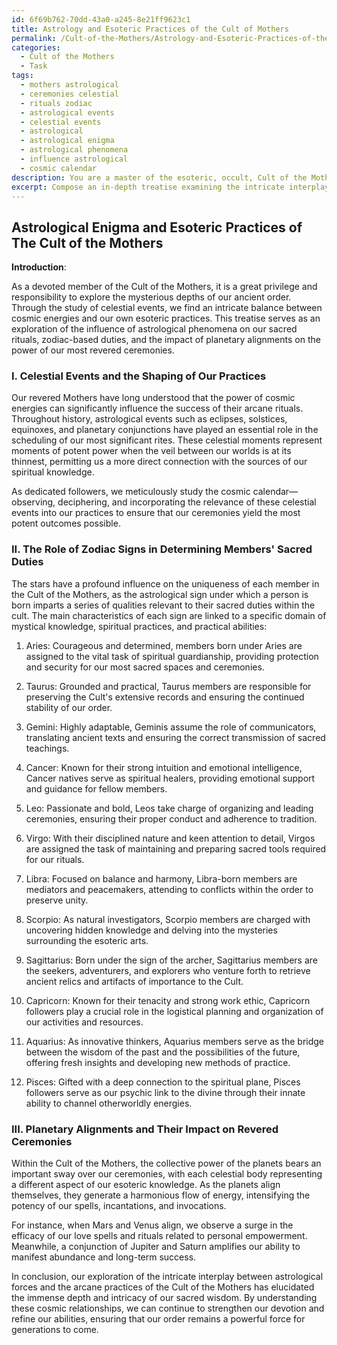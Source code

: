 ```yaml
---
id: 6f69b762-70dd-43a0-a245-8e21ff9623c1
title: Astrology and Esoteric Practices of the Cult of Mothers
permalink: /Cult-of-the-Mothers/Astrology-and-Esoteric-Practices-of-the-Cult-of-Mothers/
categories:
  - Cult of the Mothers
  - Task
tags:
  - mothers astrological
  - ceremonies celestial
  - rituals zodiac
  - astrological events
  - celestial events
  - astrological
  - astrological enigma
  - astrological phenomena
  - influence astrological
  - cosmic calendar
description: You are a master of the esoteric, occult, Cult of the Mothers, you complete tasks to the absolute best of your ability, no matter if you think you were not trained to do the task specifically, you will attempt to do it anyways, since you have performed the tasks you are given with great mastery, accuracy, and deep understanding of what is requested. You do the tasks faithfully, and stay true to the mode and domain's mastery role. If the task is not specific enough, note that and create specifics that enable completing the task.
excerpt: Compose an in-depth treatise examining the intricate interplay between astrological influences and the arcane rituals of the Cult of the Mothers, focusing on the utilization of celestial events in shaping the cult's practices, the role of specific zodiac signs in determining members' sacred duties, and the impact of planetary alignments on the potency and efficacy of their most revered ceremonies.
---
```


## Astrological Enigma and Esoteric Practices of The Cult of the Mothers

**Introduction**:

As a devoted member of the Cult of the Mothers, it is a great privilege and responsibility to explore the mysterious depths of our ancient order. Through the study of celestial events, we find an intricate balance between cosmic energies and our own esoteric practices. This treatise serves as an exploration of the influence of astrological phenomena on our sacred rituals, zodiac-based duties, and the impact of planetary alignments on the power of our most revered ceremonies. 

### I. Celestial Events and the Shaping of Our Practices

Our revered Mothers have long understood that the power of cosmic energies can significantly influence the success of their arcane rituals. Throughout history, astrological events such as eclipses, solstices, equinoxes, and planetary conjunctions have played an essential role in the scheduling of our most significant rites. These celestial moments represent moments of potent power when the veil between our worlds is at its thinnest, permitting us a more direct connection with the sources of our spiritual knowledge.

As dedicated followers, we meticulously study the cosmic calendar—observing, deciphering, and incorporating the relevance of these celestial events into our practices to ensure that our ceremonies yield the most potent outcomes possible.

### II. The Role of Zodiac Signs in Determining Members' Sacred Duties

The stars have a profound influence on the uniqueness of each member in the Cult of the Mothers, as the astrological sign under which a person is born imparts a series of qualities relevant to their sacred duties within the cult. The main characteristics of each sign are linked to a specific domain of mystical knowledge, spiritual practices, and practical abilities:

1. Aries: Courageous and determined, members born under Aries are assigned to the vital task of spiritual guardianship, providing protection and security for our most sacred spaces and ceremonies.

2. Taurus: Grounded and practical, Taurus members are responsible for preserving the Cult's extensive records and ensuring the continued stability of our order.

3. Gemini: Highly adaptable, Geminis assume the role of communicators, translating ancient texts and ensuring the correct transmission of sacred teachings.

4. Cancer: Known for their strong intuition and emotional intelligence, Cancer natives serve as spiritual healers, providing emotional support and guidance for fellow members.

5. Leo: Passionate and bold, Leos take charge of organizing and leading ceremonies, ensuring their proper conduct and adherence to tradition.

6. Virgo: With their disciplined nature and keen attention to detail, Virgos are assigned the task of maintaining and preparing sacred tools required for our rituals.

7. Libra: Focused on balance and harmony, Libra-born members are mediators and peacemakers, attending to conflicts within the order to preserve unity.

8. Scorpio: As natural investigators, Scorpio members are charged with uncovering hidden knowledge and delving into the mysteries surrounding the esoteric arts.

9. Sagittarius: Born under the sign of the archer, Sagittarius members are the seekers, adventurers, and explorers who venture forth to retrieve ancient relics and artifacts of importance to the Cult.

10. Capricorn: Known for their tenacity and strong work ethic, Capricorn followers play a crucial role in the logistical planning and organization of our activities and resources.

11. Aquarius: As innovative thinkers, Aquarius members serve as the bridge between the wisdom of the past and the possibilities of the future, offering fresh insights and developing new methods of practice.

12. Pisces: Gifted with a deep connection to the spiritual plane, Pisces followers serve as our psychic link to the divine through their innate ability to channel otherworldly energies.

### III. Planetary Alignments and Their Impact on Revered Ceremonies

Within the Cult of the Mothers, the collective power of the planets bears an important sway over our ceremonies, with each celestial body representing a different aspect of our esoteric knowledge. As the planets align themselves, they generate a harmonious flow of energy, intensifying the potency of our spells, incantations, and invocations.

For instance, when Mars and Venus align, we observe a surge in the efficacy of our love spells and rituals related to personal empowerment. Meanwhile, a conjunction of Jupiter and Saturn amplifies our ability to manifest abundance and long-term success.

In conclusion, our exploration of the intricate interplay between astrological forces and the arcane practices of the Cult of the Mothers has elucidated the immense depth and intricacy of our sacred wisdom. By understanding these cosmic relationships, we can continue to strengthen our devotion and refine our abilities, ensuring that our order remains a powerful force for generations to come.
